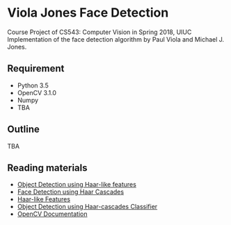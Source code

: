 # Viola Jones Face Detection 
Course Project of CS543: Computer Vision in Spring 2018, UIUC  
Implementation of the face detection algorithm by Paul Viola and Michael J. Jones.

## Requirement
* Python 3.5
* OpenCV 3.1.0
* Numpy
* TBA

## Outline
TBA

## Reading materials
- [Object Detection using Haar-like features](http://www.cs.utexas.edu/~grauman/courses/spring2008/slides/Faces_demo.pdf)
- [Face Detection using Haar Cascades](http://docs.opencv.org/trunk/d7/d8b/tutorial_py_face_detection.html)
- [Haar-like Features](https://en.wikipedia.org/wiki/Haar-like_features)
- [Object Detection using Haar-cascades Classifier](http://ds.cs.ut.ee/Members/artjom85/2014dss-course-media/Object%20detection%20using%20Haar-final.pdf)
- [OpenCV Documentation](http://docs.opencv.org/3.0-beta/doc/py_tutorials/py_tutorials.html)



